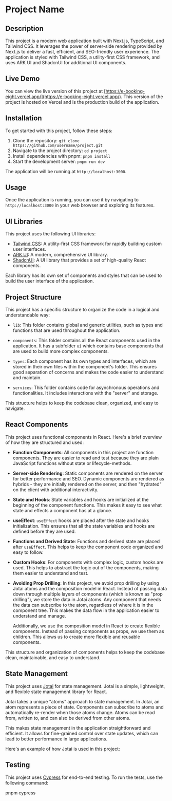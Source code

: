 # Project Name

## Description

This project is a modern web application built with Next.js, TypeScript, and Tailwind CSS. It leverages the power of server-side rendering provided by Next.js to deliver a fast, efficient, and SEO-friendly user experience. The application is styled with Tailwind CSS, a utility-first CSS framework, and uses ARK UI and ShadcnUI for additional UI components.

## Live Demo

You can view the live version of this project at [https://e-booking-eight.vercel.app/](https://e-booking-eight.vercel.app/). This version of the project is hosted on Vercel and is the production build of the application.

## Installation

To get started with this project, follow these steps:

1. Clone the repository: `git clone https://github.com/username/project.git`
2. Navigate to the project directory: `cd project`
3. Install dependencies with pnpm: `pnpm install`
4. Start the development server: `pnpm run dev`

The application will be running at `http://localhost:3000`.

## Usage

Once the application is running, you can use it by navigating to `http://localhost:3000` in your web browser and exploring its features.

## UI Libraries

This project uses the following UI libraries:

-   [Tailwind CSS](https://tailwindcss.com/): A utility-first CSS framework for rapidly building custom user interfaces.
-   [ARK UI](https://ark-ui.com/): A modern, comprehensive UI library.
-   [ShadcnUI](https://ui.shadcn.com/): A UI library that provides a set of high-quality React components.

Each library has its own set of components and styles that can be used to build the user interface of the application.

## Project Structure

This project has a specific structure to organize the code in a logical and understandable way:

-   `lib`: This folder contains global and generic utilities, such as types and functions that are used throughout the application.

-   `components`: This folder contains all the React components used in the application. It has a subfolder `ui` which contains base components that are used to build more complex components.

-   `types`: Each component has its own types and interfaces, which are stored in their own files within the component's folder. This ensures good separation of concerns and makes the code easier to understand and maintain.

-   `services`: This folder contains code for asynchronous operations and functionalities. It includes interactions with the "server" and storage.

This structure helps to keep the codebase clean, organized, and easy to navigate.

## React Components

This project uses functional components in React. Here's a brief overview of how they are structured and used:

-   **Function Components**: All components in this project are function components. They are easier to read and test because they are plain JavaScript functions without state or lifecycle-methods.

-   **Server-side Rendering**: Static components are rendered on the server for better performance and SEO. Dynamic components are rendered as hybrids - they are initially rendered on the server, and then "hydrated" on the client with additional interactivity.

-   **State and Hooks**: State variables and hooks are initialized at the beginning of the component functions. This makes it easy to see what state and effects a component has at a glance.

-   **useEffect**: `useEffect` hooks are placed after the state and hooks initialization. This ensures that all the state variables and hooks are defined before they are used.

-   **Functions and Derived State**: Functions and derived state are placed after `useEffect`. This helps to keep the component code organized and easy to follow.

-   **Custom Hooks**: For components with complex logic, custom hooks are used. This helps to abstract the logic out of the components, making them easier to understand and test.

-   **Avoiding Prop Drilling**: In this project, we avoid prop drilling by using Jotai atoms and the composition model in React. Instead of passing data down through multiple layers of components (which is known as "prop drilling"), we store the data in Jotai atoms. Any component that needs the data can subscribe to the atom, regardless of where it is in the component tree. This makes the data flow in the application easier to understand and manage.

    Additionally, we use the composition model in React to create flexible components. Instead of passing components as props, we use them as children. This allows us to create more flexible and reusable components.

This structure and organization of components helps to keep the codebase clean, maintainable, and easy to understand.

## State Management

This project uses [Jotai](https://github.com/pmndrs/jotai) for state management. Jotai is a simple, lightweight, and flexible state management library for React.

Jotai takes a unique "atoms" approach to state management. In Jotai, an atom represents a piece of state. Components can subscribe to atoms and automatically re-render when those atoms change. Atoms can be read from, written to, and can also be derived from other atoms.

This makes state management in the application straightforward and efficient. It allows for fine-grained control over state updates, which can lead to better performance in large applications.

Here's an example of how Jotai is used in this project:

## Testing

This project uses [Cypress](https://www.cypress.io/) for end-to-end testing. To run the tests, use the following command:

pnpm cypress
